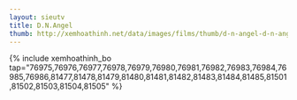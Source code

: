 ```yaml
---
layout: sieutv
title: D.N.Angel
thumb: http://xemhoathinh.net/data/images/films/thumb/d-n-angel-d-n-angel-2012.jpg
---
```

{% include xemhoathinh_bo tap="76975,76976,76977,76978,76979,76980,76981,76982,76983,76984,76985,76986,81477,81478,81479,81480,81481,81482,81483,81484,81485,81501,81502,81503,81504,81505" %} 
